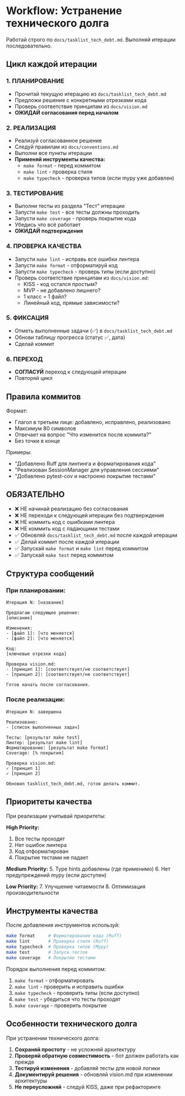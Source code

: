 # Workflow: Устранение технического долга

Работай строго по `docs/tasklist_tech_debt.md`. Выполняй итерации последовательно.

## Цикл каждой итерации

### 1. ПЛАНИРОВАНИЕ
- Прочитай текущую итерацию из `docs/tasklist_tech_debt.md`
- Предложи решение с конкретными отрезками кода
- Проверь соответствие принципам из `docs/vision.md`
- **ОЖИДАЙ согласования перед началом**

### 2. РЕАЛИЗАЦИЯ
- Реализуй согласованное решение
- Следуй правилам из `docs/conventions.md`
- Выполни все пункты итерации
- **Применяй инструменты качества:**
  - `make format` - перед коммитом
  - `make lint` - проверка стиля
  - `make typecheck` - проверка типов (если mypy уже добавлен)

### 3. ТЕСТИРОВАНИЕ
- Выполни тесты из раздела "Тест" итерации
- Запусти `make test` - все тесты должны проходить
- Запусти `make coverage` - проверь покрытие кода
- Убедись что всё работает
- **ОЖИДАЙ подтверждения**

### 4. ПРОВЕРКА КАЧЕСТВА
- Запусти `make lint` - исправь все ошибки линтера
- Запусти `make format` - отформатируй код
- Запусти `make typecheck` - проверь типы (если доступно)
- Проверь соответствие принципам из `docs/vision.md`:
  - KISS - код остался простым?
  - MVP - не добавлено лишнего?
  - 1 класс = 1 файл?
  - Линейный код, прямые зависимости?

### 5. ФИКСАЦИЯ
- Отметь выполненные задачи (✅) в `docs/tasklist_tech_debt.md`
- Обнови таблицу прогресса (статус ✅, дата)
- Сделай коммит

### 6. ПЕРЕХОД
- **СОГЛАСУЙ** переход к следующей итерации
- Повторяй цикл

## Правила коммитов

Формат:
- Глагол в третьем лице: добавлено, исправлено, реализовано
- Максимум 80 символов
- Отвечает на вопрос "Что изменится после коммита?"
- Без точки в конце

Примеры:
- "Добавлено Ruff для линтинга и форматирования кода"
- "Реализован SessionManager для управления сессиями"
- "Добавлено pytest-cov и настроено покрытие тестами"

## ОБЯЗАТЕЛЬНО

- ❌ НЕ начинай реализацию без согласования
- ❌ НЕ переходи к следующей итерации без подтверждения
- ❌ НЕ коммить код с ошибками линтера
- ❌ НЕ коммить код с падающими тестами
- ✅ Обновляй `docs/tasklist_tech_debt.md` после каждой итерации
- ✅ Делай коммит после каждой итерации
- ✅ Запускай `make format` и `make lint` перед коммитом
- ✅ Запускай `make test` перед коммитом

## Структура сообщений

### При планировании:
```
Итерация N: [название]

Предлагаю следующее решение:
[описание]

Изменения:
- [файл 1]: [что меняется]
- [файл 2]: [что меняется]

Код:
[ключевые отрезки кода]

Проверка vision.md:
- [принцип 1]: [соответствует/не соответствует]
- [принцип 2]: [соответствует/не соответствует]

Готов начать после согласования.
```

### После реализации:
```
Итерация N: завершена

Реализовано:
- [список выполненных задач]

Тесты: [результат make test]
Линтер: [результат make lint]
Форматирование: [результат make format]
Coverage: [% покрытия]

Проверка vision.md:
✓ [принцип 1]
✓ [принцип 2]

Обновил tasklist_tech_debt.md, готов делать коммит.
```

## Приоритеты качества

При реализации учитывай приоритеты:

**High Priority:**
1. Все тесты проходят
2. Нет ошибок линтера
3. Код отформатирован
4. Покрытие тестами не падает

**Medium Priority:**
5. Type hints добавлены (где применимо)
6. Нет предупреждений mypy (если доступен)

**Low Priority:**
7. Улучшение читаемости
8. Оптимизация производительности

## Инструменты качества

После добавления инструментов используй:

```bash
make format     # Форматирование кода (Ruff)
make lint       # Проверка стиля (Ruff)
make typecheck  # Проверка типов (Mypy)
make test       # Запуск тестов
make coverage   # Покрытие тестами
```

Порядок выполнения перед коммитом:
1. `make format` - отформатировать
2. `make lint` - проверить и исправить ошибки
3. `make typecheck` - проверить типы (если доступно)
4. `make test` - убедиться что тесты проходят
5. `make coverage` - проверить покрытие

## Особенности технического долга

При устранении технического долга:

1. **Сохраняй простоту** - не усложняй архитектуру
2. **Проверяй обратную совместимость** - бот должен работать как прежде
3. **Тестируй изменения** - добавляй тесты для новой логики
4. **Документируй решения** - обновляй vision.md при изменении архитектуры
5. **Не переусложняй** - следуй KISS, даже при рефакторинге

